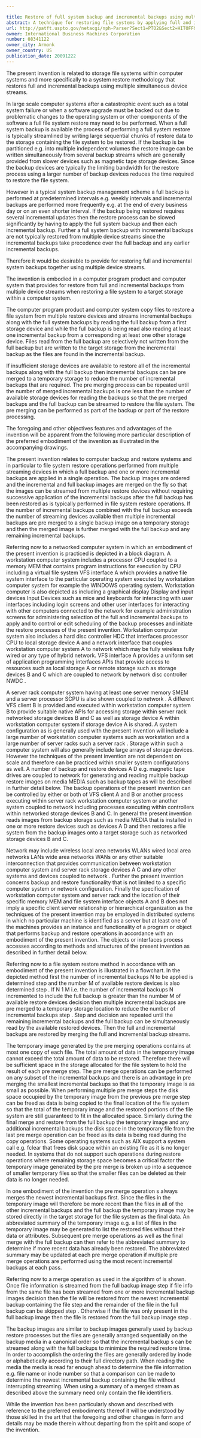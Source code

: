 ```yaml
---

title: Restore of full system backup and incremental backups using multiple simultaneous device streams
abstract: A technique for restoring file systems by applying full and incremental backups together while streaming them from multiple devices provides a faster system restore from a full backup where incremental backups must also be applied. A first storage device streams the full backup while at least one second storage device streams at least one incremental backup. As files are detected in the incremental backup, they are written instead of the corresponding file in the full backup. Incremental backups can be pre-merged to reduce their number to one less than a number of storage devices available to stream the backups, so that the full backup can be streamed along with the pre-merged incremental backup(s) to restore the file system.
url: http://patft.uspto.gov/netacgi/nph-Parser?Sect1=PTO2&Sect2=HITOFF&p=1&u=%2Fnetahtml%2FPTO%2Fsearch-adv.htm&r=1&f=G&l=50&d=PALL&S1=08341122&OS=08341122&RS=08341122
owner: International Business Machines Corporation
number: 08341122
owner_city: Armonk
owner_country: US
publication_date: 20091222
---
```

The present invention is related to storage file systems within computer systems and more specifically to a system restore methodology that restores full and incremental backups using multiple simultaneous device streams.

In large scale computer systems after a catastrophic event such as a total system failure or when a software upgrade must be backed out due to problematic changes to the operating system or other components of the software a full file system restore may need to be performed. When a full system backup is available the process of performing a full system restore is typically streamlined by writing large sequential chunks of restore data to the storage containing the file system to be restored. If the backup is be partitioned e.g. into multiple independent volumes the restore image can be written simultaneously from several backup streams which are generally provided from slower devices such as magnetic tape storage devices. Since the backup devices are typically the limiting bandwidth for the restore process using a larger number of backup devices reduces the time required to restore the file system.

However in a typical system backup management scheme a full backup is performed at predetermined intervals e.g. weekly intervals and incremental backups are performed more frequently e.g. at the end of every business day or on an even shorter interval. If the backup being restored requires several incremental updates then the restore process can be slowed significantly by having to apply the full system backup and then each incremental backup. Further a full system backup with incremental backups are not typically restored from multiple device streams since the incremental backups take precedence over the full backup and any earlier incremental backups.

Therefore it would be desirable to provide for restoring full and incremental system backups together using multiple device streams.

The invention is embodied in a computer program product and computer system that provides for restore from full and incremental backups from multiple device streams when restoring a file system to a target storage within a computer system.

The computer program product and computer system copy files to restore a file system from multiple restore devices and streams incremental backups along with the full system backups by reading the full backup from a first storage device and while the full backup is being read also reading at least one incremental backup from a corresponding at least one other storage device. Files read from the full backup are selectively not written from the full backup but are written to the target storage from the incremental backup as the files are found in the incremental backup.

If insufficient storage devices are available to restore all of the incremental backups along with the full backup then incremental backups can be pre merged to a temporary storage to reduce the number of incremental backups that are required. The pre merging process can be repeated until the number of merged incremental backups is one less than the number of available storage devices for reading the backups so that the pre merged backups and the full backup can be streamed to restore the file system. The pre merging can be performed as part of the backup or part of the restore processing.

The foregoing and other objectives features and advantages of the invention will be apparent from the following more particular description of the preferred embodiment of the invention as illustrated in the accompanying drawings.

The present invention relates to computer backup and restore systems and in particular to file system restore operations performed from multiple streaming devices in which a full backup and one or more incremental backups are applied in a single operation. The backup images are ordered and the incremental and full backup images are merged on the fly so that the images can be streamed from multiple restore devices without requiring successive application of the incremental backups after the full backup has been restored as is typically performed in file system restore operations. If the number of incremental backups combined with the full backup exceeds the number of streaming devices available then multiple incremental backups are pre merged to a single backup image on a temporary storage and then the merged image is further merged with the full backup and any remaining incremental backups.

Referring now to a networked computer system in which an embodiment of the present invention is practiced is depicted in a block diagram. A workstation computer system includes a processor CPU coupled to a memory MEM that contains program instructions for execution by CPU including a virtual file system VFS interface A which provides a native file system interface to the particular operating system executed by workstation computer system for example the WINDOWS operating system. Workstation computer is also depicted as including a graphical display Display and input devices Input Devices such as mice and keyboards for interacting with user interfaces including login screens and other user interfaces for interacting with other computers connected to the network for example administration screens for administering selection of the full and incremental backups to apply and to control or edit scheduling of the backup processes and initiate the restore processes of the present invention. Workstation computer system also includes a hard disc controller HDC that interfaces processor CPU to local storage device A and a network interface that couples workstation computer system A to network which may be fully wireless fully wired or any type of hybrid network. VFS interface A provides a uniform set of application programming interfaces APIs that provide access to resources such as local storage A or remote storage such as storage devices B and C which are coupled to network by network disc controller NWDC .

A server rack computer system having at least one server memory SMEM and a server processor SCPU is also shown coupled to network . A different VFS client B is provided and executed within workstation computer system B to provide suitable native APIs for accessing storage within server rack networked storage devices B and C as well as storage device A within workstation computer system if storage device A is shared. A system configuration as is generally used with the present invention will include a large number of workstation computer systems such as workstation and a large number of server racks such a server rack . Storage within such a computer system will also generally include large arrays of storage devices. However the techniques of the present invention are not dependent on scale and therefore can be practiced within smaller system configurations as well. A number of backup and restore devices A D e.g. magnetic tape drives are coupled to network for generating and reading multiple backup restore images on media MEDIA such as backup tapes as will be described in further detail below. The backup operations of the present invention can be controlled by either or both of VFS client A and B or another process executing within server rack workstation computer system or another system coupled to network including processes executing within controllers within networked storage devices B and C. In general the present invention reads images from backup storage such as media MEDIA that is installed in one or more restore devices such as devices A D and then restores a file system from the backup images onto a target storage such as networked storage devices B and C.

Network may include wireless local area networks WLANs wired local area networks LANs wide area networks WANs or any other suitable interconnection that provides communication between workstation computer system and server rack storage devices A C and any other systems and devices coupled to network . Further the present invention concerns backup and restore functionality that is not limited to a specific computer system or network configuration. Finally the specification of workstation computer system and server rack and the location of their specific memory MEM and file system interface objects A and B does not imply a specific client server relationship or hierarchical organization as the techniques of the present invention may be employed in distributed systems in which no particular machine is identified as a server but at least one of the machines provides an instance and functionality of a program or object that performs backup and restore operations in accordance with an embodiment of the present invention. The objects or interfaces process accesses according to methods and structures of the present invention as described in further detail below.

Referring now to a file system restore method in accordance with an embodiment of the present invention is illustrated in a flowchart. In the depicted method first the number of incremental backups N to be applied is determined step and the number M of available restore devices is also determined step . If N 1 M i.e. the number of incremental backups N incremented to include the full backup is greater than the number M of available restore devices decision then multiple incremental backups are pre merged to a temporary storage location to reduce the number of incremental backups step . Step and decision are repeated until the remaining incremental backups and the full backup can be simultaneously read by the available restored devices. Then the full and incremental backups are restored by merging the full and incremental backup streams.

The temporary image generated by the pre merging operations contains at most one copy of each file. The total amount of data in the temporary image cannot exceed the total amount of data to be restored. Therefore there will be sufficient space in the storage allocated for the file system to hold the result of each pre merge step. The pre merge operations can be performed on any subset of the incremental backups and there is an advantage in pre merging the smallest incremental backups so that the temporary image is as small as possible. When performing multiple pre merge steps the disk space occupied by the temporary image from the previous pre merge step can be freed as data is being copied to the final location of the file system so that the total of the temporary image and the restored portions of the file system are still guaranteed to fit in the allocated space. Similarly during the final merge and restore from the full backup the temporary image and any additional incremental backups the disk space in the temporary file from the last pre merge operation can be freed as its data is being read during the copy operations. Some operating systems such as AIX support a system call e.g. fclear that frees disk space within an existing file as it is no longer needed. In systems that do not support such operations during restore operations where remaining storage space becomes a critical factor the temporary image generated by the pre merge is broken up into a sequence of smaller temporary files so that the smaller files can be deleted as their data is no longer needed.

In one embodiment of the invention the pre merge operation s always merges the newest incremental backups first. Since the files in the temporary image will therefore be more recent than the files in all of the other incremental backups and the full backup the temporary image may be stored directly in the target storage for the file system as the final data. An abbreviated summary of the temporary image e.g. a list of files in the temporary image may be generated to list the restored files without their data or attributes. Subsequent pre merge operations as well as the final merge with the full backup can then refer to the abbreviated summary to determine if more recent data has already been restored. The abbreviated summary may be updated at each pre merge operation if multiple pre merge operations are performed using the most recent incremental backups at each pass.

Referring now to a merge operation as used in the algorithm of is shown. Once file information is streamed from the full backup image step if file info from the same file has been streamed from one or more incremental backup images decision then the file will be restored from the newest incremental backup containing the file step and the remainder of the file in the full backup can be skipped step . Otherwise if the file was only present in the full backup image then the file is restored from the full backup image step .

The backup images are similar to backup images generally used by backup restore processes but the files are generally arranged sequentially on the backup media in a canonical order so that the incremental backup s can be streamed along with the full backups to minimize the required restore time. In order to accomplish the ordering the files are generally ordered by inode or alphabetically according to their full directory path. When reading the media the media is read far enough ahead to determine the file information e.g. file name or inode number so that a comparison can be made to determine the newest incremental backup containing the file without interrupting streaming. When using a summary of a merged stream as described above the summary need only contain the file identifiers.

While the invention has been particularly shown and described with reference to the preferred embodiments thereof it will be understood by those skilled in the art that the foregoing and other changes in form and details may be made therein without departing from the spirit and scope of the invention.

